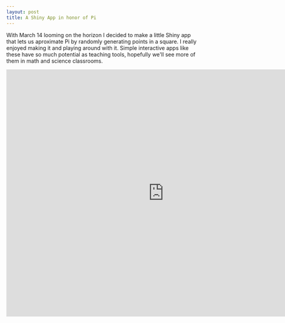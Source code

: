 ```yaml
---
layout: post
title: A Shiny App in honor of Pi
---
```


With March 14 looming on the horizon I decided to make a little Shiny app that lets us aproximate Pi by randomly 
generating points in a square. I really enjoyed making it and playing around with it. Simple interactive apps like these
have so much potential as teaching tools, hopefully we'll see more of them in math and science classrooms. 

<iframe 
src="https://apapiu.shinyapps.io/approximating_pi/" 
style="border: none; width: 825px; height: 650px">
</iframe>




